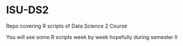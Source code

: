 # ISU-DS2
Repo covering R scripts of Data Science 2 Course

You will see some R scripts week by week hopefully during semester II
